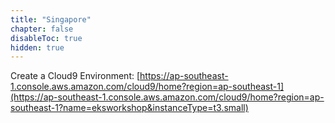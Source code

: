```yaml
---
title: "Singapore"
chapter: false
disableToc: true
hidden: true
---
```


Create a Cloud9 Environment: [https://ap-southeast-1.console.aws.amazon.com/cloud9/home?region=ap-southeast-1](https://ap-southeast-1.console.aws.amazon.com/cloud9/home?region=ap-southeast-1?name=eksworkshop&instanceType=t3.small)

